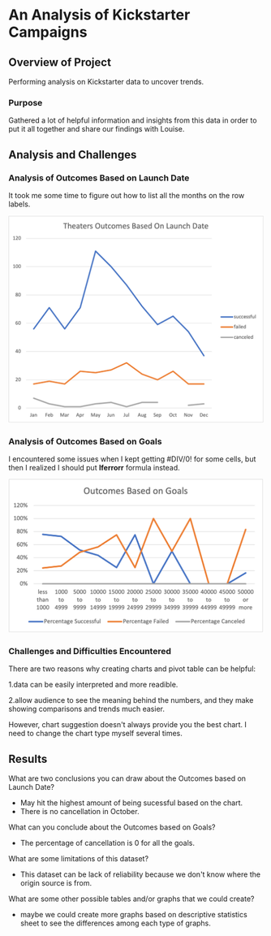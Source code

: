 # An Analysis of Kickstarter Campaigns

## Overview of Project
Performing analysis on Kickstarter data to uncover trends.

### Purpose
Gathered a lot of helpful information and insights from this data in order to put it all together and share our findings with Louise.

## Analysis and Challenges

### Analysis of Outcomes Based on Launch Date
It took me some time to figure out how to list all the months on the row labels.
	
![image](https://github.com/tiffanylin706/kickstarter-analysis/blob/main/Resources/Theater_Outcomes_vs_Launch.png?raw=true)
### Analysis of Outcomes Based on Goals
I encountered some issues when I kept getting #DIV/0! for some cells, but then I realized I should put **Iferrorr** formula instead.

![image](https://github.com/tiffanylin706/kickstarter-analysis/blob/main/Resources/Outcomes_vs_Goals.png?raw=true)

### Challenges and Difficulties Encountered
There are two reasons why creating charts and pivot table can be helpful:

1.data can be easily interpreted and more readible.

2.allow audience to see the meaning behind the numbers, and they make showing comparisons and trends much easier.

However, chart suggestion doesn't always provide you the best chart. I need to change the chart type myself several times.

## Results

What are two conclusions you can draw about the Outcomes based on Launch Date?

- May hit the highest amount of being sucessful based on the chart.
- There is no cancellation in October.

What can you conclude about the Outcomes based on Goals?

- The percentage of cancellation is 0 for all the goals.

What are some limitations of this dataset?

- This dataset can be lack of reliability because we don't know where the origin source is from.

What are some other possible tables and/or graphs that we could create?

- maybe we could create more graphs based on descriptive statistics sheet to see the differences among each type of graphs.
